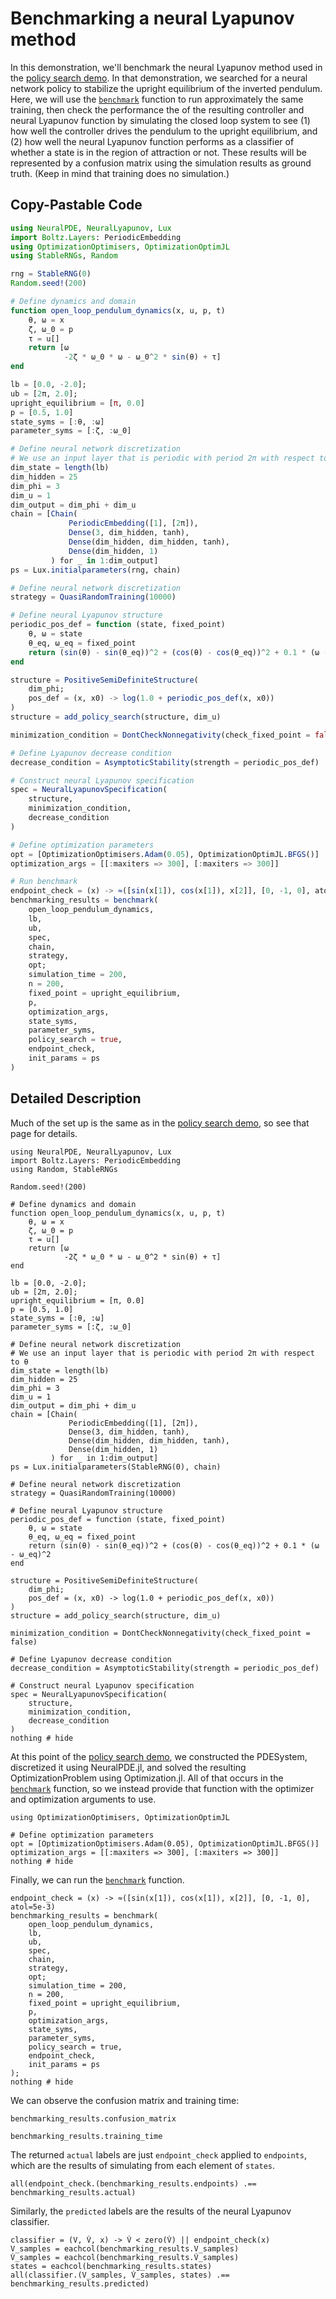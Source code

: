 # Benchmarking a neural Lyapunov method

In this demonstration, we'll benchmark the neural Lyapunov method used in the [policy search demo](policy_search.md).
In that demonstration, we searched for a neural network policy to stabilize the upright equilibrium of the inverted pendulum.
Here, we will use the [`benchmark`](@ref) function to run approximately the same training, then check the performance the of the resulting controller and neural Lyapunov function by simulating the closed loop system to see (1) how well the controller drives the pendulum to the upright equilibrium, and (2) how well the neural Lyapunov function performs as a classifier of whether a state is in the region of attraction or not.
These results will be represented by a confusion matrix using the simulation results as ground truth.
(Keep in mind that training does no simulation.)

## Copy-Pastable Code

```julia
using NeuralPDE, NeuralLyapunov, Lux
import Boltz.Layers: PeriodicEmbedding
using OptimizationOptimisers, OptimizationOptimJL
using StableRNGs, Random

rng = StableRNG(0)
Random.seed!(200)

# Define dynamics and domain
function open_loop_pendulum_dynamics(x, u, p, t)
    θ, ω = x
    ζ, ω_0 = p
    τ = u[]
    return [ω
            -2ζ * ω_0 * ω - ω_0^2 * sin(θ) + τ]
end

lb = [0.0, -2.0];
ub = [2π, 2.0];
upright_equilibrium = [π, 0.0]
p = [0.5, 1.0]
state_syms = [:θ, :ω]
parameter_syms = [:ζ, :ω_0]

# Define neural network discretization
# We use an input layer that is periodic with period 2π with respect to θ
dim_state = length(lb)
dim_hidden = 25
dim_phi = 3
dim_u = 1
dim_output = dim_phi + dim_u
chain = [Chain(
             PeriodicEmbedding([1], [2π]),
             Dense(3, dim_hidden, tanh),
             Dense(dim_hidden, dim_hidden, tanh),
             Dense(dim_hidden, 1)
         ) for _ in 1:dim_output]
ps = Lux.initialparameters(rng, chain)

# Define neural network discretization
strategy = QuasiRandomTraining(10000)

# Define neural Lyapunov structure
periodic_pos_def = function (state, fixed_point)
    θ, ω = state
    θ_eq, ω_eq = fixed_point
    return (sin(θ) - sin(θ_eq))^2 + (cos(θ) - cos(θ_eq))^2 + 0.1 * (ω - ω_eq)^2
end

structure = PositiveSemiDefiniteStructure(
    dim_phi;
    pos_def = (x, x0) -> log(1.0 + periodic_pos_def(x, x0))
)
structure = add_policy_search(structure, dim_u)

minimization_condition = DontCheckNonnegativity(check_fixed_point = false)

# Define Lyapunov decrease condition
decrease_condition = AsymptoticStability(strength = periodic_pos_def)

# Construct neural Lyapunov specification
spec = NeuralLyapunovSpecification(
    structure,
    minimization_condition,
    decrease_condition
)

# Define optimization parameters
opt = [OptimizationOptimisers.Adam(0.05), OptimizationOptimJL.BFGS()]
optimization_args = [[:maxiters => 300], [:maxiters => 300]]

# Run benchmark
endpoint_check = (x) -> ≈([sin(x[1]), cos(x[1]), x[2]], [0, -1, 0], atol = 5e-3)
benchmarking_results = benchmark(
    open_loop_pendulum_dynamics,
    lb,
    ub,
    spec,
    chain,
    strategy,
    opt;
    simulation_time = 200,
    n = 200,
    fixed_point = upright_equilibrium,
    p,
    optimization_args,
    state_syms,
    parameter_syms,
    policy_search = true,
    endpoint_check,
    init_params = ps
)
```

## Detailed Description

Much of the set up is the same as in the [policy search demo](policy_search.md), so see that page for details.


```@example benchmarking
using NeuralPDE, NeuralLyapunov, Lux
import Boltz.Layers: PeriodicEmbedding
using Random, StableRNGs

Random.seed!(200)

# Define dynamics and domain
function open_loop_pendulum_dynamics(x, u, p, t)
    θ, ω = x
    ζ, ω_0 = p
    τ = u[]
    return [ω
            -2ζ * ω_0 * ω - ω_0^2 * sin(θ) + τ]
end

lb = [0.0, -2.0];
ub = [2π, 2.0];
upright_equilibrium = [π, 0.0]
p = [0.5, 1.0]
state_syms = [:θ, :ω]
parameter_syms = [:ζ, :ω_0]

# Define neural network discretization
# We use an input layer that is periodic with period 2π with respect to θ
dim_state = length(lb)
dim_hidden = 25
dim_phi = 3
dim_u = 1
dim_output = dim_phi + dim_u
chain = [Chain(
             PeriodicEmbedding([1], [2π]),
             Dense(3, dim_hidden, tanh),
             Dense(dim_hidden, dim_hidden, tanh),
             Dense(dim_hidden, 1)
         ) for _ in 1:dim_output]
ps = Lux.initialparameters(StableRNG(0), chain)

# Define neural network discretization
strategy = QuasiRandomTraining(10000)

# Define neural Lyapunov structure
periodic_pos_def = function (state, fixed_point)
    θ, ω = state
    θ_eq, ω_eq = fixed_point
    return (sin(θ) - sin(θ_eq))^2 + (cos(θ) - cos(θ_eq))^2 + 0.1 * (ω - ω_eq)^2
end

structure = PositiveSemiDefiniteStructure(
    dim_phi;
    pos_def = (x, x0) -> log(1.0 + periodic_pos_def(x, x0))
)
structure = add_policy_search(structure, dim_u)

minimization_condition = DontCheckNonnegativity(check_fixed_point = false)

# Define Lyapunov decrease condition
decrease_condition = AsymptoticStability(strength = periodic_pos_def)

# Construct neural Lyapunov specification
spec = NeuralLyapunovSpecification(
    structure,
    minimization_condition,
    decrease_condition
)
nothing # hide
```

At this point of the [policy search demo](policy_search.md), we constructed the PDESystem, discretized it using NeuralPDE.jl, and solved the resulting OptimizationProblem using Optimization.jl.
All of that occurs in the [`benchmark`](@ref) function, so we instead provide that function with the optimizer and optimization arguments to use.

```@example benchmarking
using OptimizationOptimisers, OptimizationOptimJL

# Define optimization parameters
opt = [OptimizationOptimisers.Adam(0.05), OptimizationOptimJL.BFGS()]
optimization_args = [[:maxiters => 300], [:maxiters => 300]]
nothing # hide
```

Finally, we can run the [`benchmark`](@ref) function.

```@example benchmarking
endpoint_check = (x) -> ≈([sin(x[1]), cos(x[1]), x[2]], [0, -1, 0], atol=5e-3)
benchmarking_results = benchmark(
    open_loop_pendulum_dynamics,
    lb,
    ub,
    spec,
    chain,
    strategy,
    opt;
    simulation_time = 200,
    n = 200,
    fixed_point = upright_equilibrium,
    p,
    optimization_args,
    state_syms,
    parameter_syms,
    policy_search = true,
    endpoint_check,
    init_params = ps
);
nothing # hide
```

We can observe the confusion matrix and training time:

```@example benchmarking
benchmarking_results.confusion_matrix
```

```@example benchmarking
benchmarking_results.training_time
```

The returned `actual` labels are just `endpoint_check` applied to `endpoints`, which are the results of simulating from each element of `states`.

```@example benchmarking
all(endpoint_check.(benchmarking_results.endpoints) .== benchmarking_results.actual)
```

Similarly, the `predicted` labels are the results of the neural Lyapunov classifier.

```@example benchmarking
classifier = (V, V̇, x) -> V̇ < zero(V̇) || endpoint_check(x)
V_samples = eachcol(benchmarking_results.V_samples)
V̇_samples = eachcol(benchmarking_results.V̇_samples)
states = eachcol(benchmarking_results.states)
all(classifier.(V_samples, V̇_samples, states) .== benchmarking_results.predicted)
```
